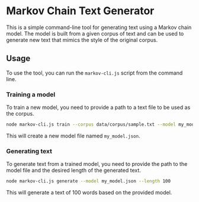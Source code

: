 # Markov Chain Text Generator

This is a simple command-line tool for generating text using a Markov chain model. The model is built from a given corpus of text and can be used to generate new text that mimics the style of the original corpus.

## Usage

To use the tool, you can run the `markov-cli.js` script from the command line.

### Training a model

To train a new model, you need to provide a path to a text file to be used as the corpus.

```bash
node markov-cli.js train --corpus data/corpus/sample.txt --model my_model.json
```

This will create a new model file named `my_model.json`.

### Generating text

To generate text from a trained model, you need to provide the path to the model file and the desired length of the generated text.

```bash
node markov-cli.js generate --model my_model.json --length 100
```

This will generate a text of 100 words based on the provided model.

